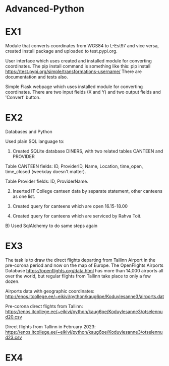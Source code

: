 # Advanced-Python

# EX1
Module that converts coordinates from WGS84 to L-Est97 and vice versa, created install package and uploaded to test.pypi.org.

User interface which uses created and installed module for converting coordinates. The pip install command is something like this: pip install https://test.pypi.org/simple/transformations-username/
There are documentation and tests also.

Simple Flask webpage which uses installed module for converting coordinates. There are two input fields (X and Y) and two output fields and 'Convert' button.

# EX2
Databases and Python

Used plain SQL language to:

1) Created SQLite database DINERS, with two related tables CANTEEN and PROVIDER

Table CANTEEN fields: ID, ProviderID, Name, Location,  time_open, time_closed (weekday doesn't matter).

Table Provider fields: ID, ProviderName.

2) Inserted IT College canteen data by separate statement, other canteens as one list.

3) Created query for canteens which are open 16.15-18.00

4) Created query for canteens which are serviced by Rahva Toit. 

B) Used SqlAlchemy to do same steps again
# EX3
The task is to draw the direct flights departing from Tallinn Airport in the pre-corona period and now on the map of Europe. The OpenFlights Airports Database https://openflights.org/data.html has more than 14,000 airports all over the world, but regular flights from Tallinn take place to only a few dozen.

Airports data with geographic coordinates:
http://enos.itcollege.ee/~eikivi/python/kaug6pe/Koduylesanne3/airports.dat

Pre-corona direct flights from Tallinn:
https://enos.itcollege.ee/~eikivi/python/kaug6pe/Koduylesanne3/otselennud20.csv

Direct flights from Tallinn in February 2023:
https://enos.itcollege.ee/~eikivi/python/kaug6pe/Koduylesanne3/otselennud23.csv

# EX4
